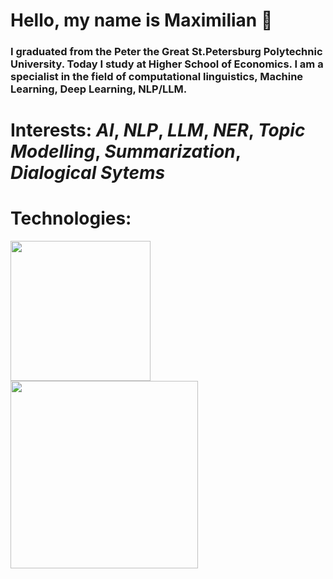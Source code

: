 # Hello, my name is Maximilian 🌚

### I graduated from the  Peter the Great St.Petersburg Polytechnic University. Today I study at Higher School of Economics. I am a specialist in the field of computational linguistics, Machine Learning, Deep Learning, NLP/LLM.

# Interests: *AI*, *NLP*, *LLM*, *NER*, *Topic Modelling*, *Summarization*, *Dialogical Sytems*

# Technologies:
<img src= "https://img.shields.io/badge/Python-FFFFFF?style=for-the-badge&logo=python&logoColor = black " width="224"/> 

<img src="https://komarev.com/ghpvc/?username=BroMaArago&style=flat-square&color=blue" alt="" width="300" />
